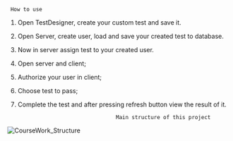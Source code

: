 

     How to use
1. Open TestDesigner, create your custom test and save it.
2. Open Server, create user, load and save your created test to database.
3. Now in server assign test to your created user.
4. Open server and client;
5. Authorize your user in client;
6. Choose test to pass;
7. Complete the test and after pressing refresh button view the result of it.




                                      Main structure of this project
![CourseWork_Structure](https://github.com/mpaliichuk/CourseWork_TestDesigner_/assets/41876758/ef3cf82f-d5e0-485b-b11a-f6e4e0521a67)

